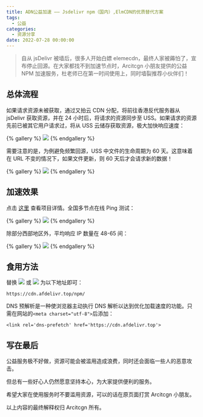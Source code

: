 ```yaml
---
title: ADN公益加速 —— Jsdelivr npm（国内）,ElmCDN的优质替代方案
tags:
  - 公益
categories:
  - 资源分享
date: 2022-07-28 00:00:00
---
```


> 自从 jsDelivr 被墙后，很多人开始白嫖 elemecdn，最终人家被薅怕了，宣布停止回源。在大家都找不到加速节点时，Arcitcgn 小朋友提供的公益 NPM 加速服务，杜老师已在第一时间使用上，同时墙裂推荐小伙伴们！

<!-- more -->

## 总体流程

如果请求资源未被获取，通过又拍云 CDN 分配，将前往香港反代服务器从 jsDelivr 获取资源，并在 24 小时后，将请求的资源同步至 USS。如果请求的资源先前已被其它用户请求过，将从 USS 云储存获取资源，极大加快响应速度：

{% gallery %}
![](https://cdn.dusays.com/2022/07/488-1.jpg/1)
{% endgallery %}

需要注意的是，为例避免频繁回源，USS 中文件的生命周期为 60 天。这意味着在 URL 不变的情况下，如果文件更新，则 60 天后才会请求新的数据！

{% gallery %}
![](https://cdn.dusays.com/2022/07/488-2.jpg/1)
{% endgallery %}

## 加速效果

点击 [这里](https://forum.afdelivr.top/d/1-afdelivrgong-gong-jia-su) 查看项目详情。全国多节点在线 Ping 测试：

{% gallery %}
![](https://cdn.dusays.com/2022/07/488-3.jpg/1)
{% endgallery %}

除部分西部地区外，平均响应 IP 数量在 48-65 间：

{% gallery %}
![](https://cdn.dusays.com/2022/07/488-4.jpg/1)
{% endgallery %}

## 食用方法

替换 ![](https://cdn.dusays.com/2022/07/488-5.jpg) 或 ![](https://cdn.dusays.com/2022/07/488-6.jpg) 为以下地址即可：

```
https://cdn.afdelivr.top/npm/
```

DNS 预解析是一种使浏览器主动执行 DNS 解析以达到优化加载速度的功能。只需在网站的`<meta charset="utf-8">`后添加：

```
<link rel='dns-prefetch' href='https://cdn.afdelivr.top'>
```

## 写在最后

公益服务极不好做，资源可能会被滥用造成浪费，同时还会面临一些人的恶意攻击。

但总有一些好心人仍然愿意坚持本心，为大家提供便利的服务。

希望大家在使用服务时不要滥用资源，可以的话在原页面打赏 Arcitcgn 小朋友。

以上内容的最终解释权归 Arcitcgn 所有。